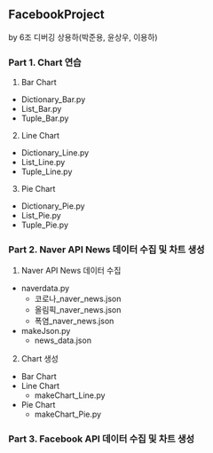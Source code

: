 ## FacebookProject
by 6조 디버깅 상용하(박준용, 윤상우, 이용하)

### Part 1. Chart 연습
1. Bar Chart
  - Dictionary_Bar.py
  - List_Bar.py
  - Tuple_Bar.py
2. Line Chart
  - Dictionary_Line.py
  - List_Line.py
  - Tuple_Line.py
3. Pie Chart
  - Dictionary_Pie.py
  - List_Pie.py
  - Tuple_Pie.py

### Part 2. Naver API News 데이터 수집 및 차트 생성
1. Naver API News 데이터 수집
  - naverdata.py
    - 코로나_naver_news.json
    - 올림픽_naver_news.json
    - 폭염_naver_news.json
  - makeJson.py
    - news_data.json
2. Chart 생성
  - Bar Chart
  - Line Chart
    - makeChart_Line.py
  - Pie Chart
    - makeChart_Pie.py

### Part 3. Facebook API 데이터 수집 및 차트 생성

